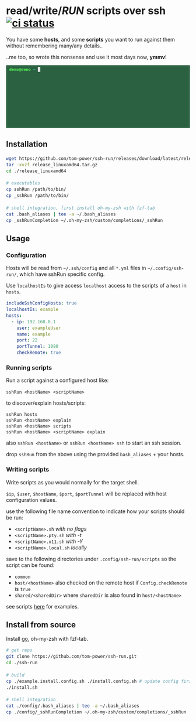 # read/write/**_RUN_** scripts over ssh [![ci status][badge]][workflow]

[workflow]: https://github.com/tom-power/ssh-run/actions/workflows/go.yml
[badge]: https://img.shields.io/github/actions/workflow/status/tom-power/ssh-run/go.yml?style=flat-round&logo=github&label=CI%20status

You have some **hosts**, and some **scripts** you want to run against them without remembering many/any details..

..me too, so wrote this nonsense and use it most days now, **ymmv**!

![demo](https://github.com/tom-power/ssh-run/blob/master/assets/demo.gif)

## Installation

```bash
wget https://github.com/tom-power/ssh-run/releases/download/latest/release_linuxamd64.tar.gz
tar -xvzf release_linuxamd64.tar.gz
cd ./release_linuxamd64

# executables
cp sshRun /path/to/bin/
cp _sshRun /path/to/bin/

# shell integration, first install oh-my-zsh with fzf-tab
cat .bash_aliases | tee -a ~/.bash_aliases
cp _sshRunCompletion ~/.oh-my-zsh/custom/completions/_sshRun
```

## Usage

### Configuration

Hosts will be read from `~/.ssh/config` and all `*.yml` files in `~/.config/ssh-run/`, which have sshRun specific config. 

Use `localhostIs` to give access `localhost` access to the scripts of a `host` in `hosts`.

```yaml
includeSshConfigHosts: true
localhostIs: example
hosts:
  - ip: 192.168.0.1
    user: exampleUser
    name: example
    port: 22
    portTunnel: 1080
    checkRemote: true
```

### Running scripts

Run a script against a configured host like:

`sshRun <hostName> <scriptName>`

to discover/explain hosts/scripts:

```
sshRun hosts
sshRun <hostName> explain
sshRun <hostName> scripts
sshRun <hostName> <scriptName> explain
```

also `sshRun <hostName>` or `sshRun <hostName> ssh` to start an ssh session.

drop `sshRun` from the above using the provided `bash_aliases` + your hosts.

### Writing scripts

Write scripts as you would normally for the target shell.

`$ip`, `$user`, `$hostName`, `$port`, `$portTunnel` will be replaced with host configuration values.

use the following file name convention to indicate how your scripts should be run:

- `<scriptName>.sh` _with no flags_
- `<scriptName>.pty.sh` _with -t_
- `<scriptName>.x11.sh` _with -Y_
- `<scriptName>.local.sh` _locally_

save to the following directories under `.config/ssh-run/scripts` so the script can be found:

- `common`
- `host/<hostName>` also checked on the remote host if `Config.checkRemote` is `true`
- `shared/<sharedDir>` where `sharedDir` is also found in `host/<hostName>`

see scripts [here](https:#github.com/tom-power/ssh-run/tree/master/config/.config/ssh-run/scripts) for examples.

## Install from source

Install [go](https:#golang.org/), oh-my-zsh with fzf-tab.

```bash
# get repo
git clone https://github.com/tom-power/ssh-run.git
cd ./ssh-run

# build
cp ./example.install.config.sh ./install.config.sh # update config first
./install.sh

# shell integration
cat ./config/.bash_aliases | tee -a ~/.bash_aliases
cp ./config/_sshRunCompletion ~/.oh-my-zsh/custom/completions/_sshRun
```
